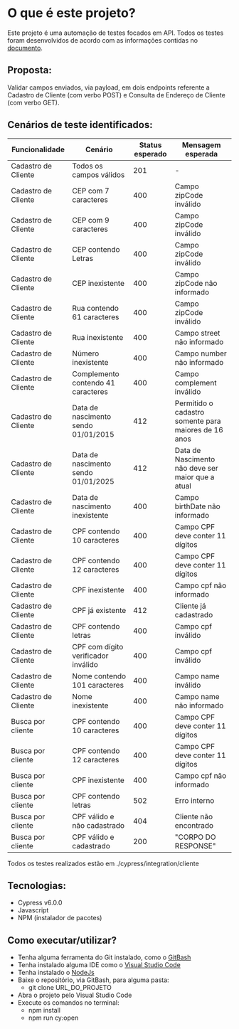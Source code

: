 # O que é este projeto?
Este projeto é uma automação de testes focados em API. Todos os testes foram desenvolvidos de acordo com as informações contidas no [documento](./especificacao.pdf).

## Proposta:
Validar campos enviados, via payload, em dois endpoints referente a Cadastro de Cliente (com verbo POST) e Consulta de Endereço de Cliente (com verbo GET).

## Cenários de teste identificados:
Funcionalidade | Cenário | Status esperado | Mensagem esperada
-|-|-|-
Cadastro de Cliente | Todos os campos válidos | 201 | -
Cadastro de Cliente | CEP com 7 caracteres | 400 | Campo zipCode inválido
Cadastro de Cliente | CEP com 9 caracteres | 400 | Campo zipCode inválido
Cadastro de Cliente | CEP contendo Letras | 400 | Campo zipCode inválido
Cadastro de Cliente | CEP inexistente | 400 | Campo zipCode não informado 
Cadastro de Cliente | Rua contendo 61 caracteres | 400 | Campo zipCode inválido
Cadastro de Cliente | Rua inexistente | 400 | Campo street não informado
Cadastro de Cliente | Número inexistente | 400 | Campo number não informado
Cadastro de Cliente | Complemento contendo 41 caracteres | 400 | Campo complement inválido
Cadastro de Cliente | Data de nascimento sendo 01/01/2015 | 412 | Permitido o cadastro somente para maiores de 16 anos
Cadastro de Cliente | Data de nascimento sendo 01/01/2025 | 412 | Data de Nascimento não deve ser maior que a atual
Cadastro de Cliente | Data de nascimento inexistente | 400 | Campo birthDate não informado
Cadastro de Cliente | CPF contendo 10 caracteres | 400 | Campo CPF deve conter 11 dígitos
Cadastro de Cliente | CPF contendo 12 caracteres | 400 | Campo CPF deve conter 11 dígitos
Cadastro de Cliente | CPF inexistente | 400 | Campo cpf não informado
Cadastro de Cliente | CPF já existente | 412 | Cliente já cadastrado
Cadastro de Cliente | CPF contendo letras | 400 | Campo cpf inválido
Cadastro de Cliente | CPF com dígito verificador inválido | 400 | Campo cpf inválido
Cadastro de Cliente | Nome contendo 101 caracteres | 400 | Campo name inválido
Cadastro de Cliente | Nome inexistente | 400 | Campo name não informado
Busca por cliente | CPF contendo 10 caracteres | 400 | Campo CPF deve conter 11 dígitos
Busca por cliente | CPF contendo 12 caracteres | 400 | Campo CPF deve conter 11 dígitos
Busca por cliente | CPF inexistente | 400 | Campo cpf não informado
Busca por cliente | CPF contendo letras | 502 | Erro interno
Busca por cliente | CPF válido e  não cadastrado | 404 | Cliente não encontrado
Busca por cliente | CPF válido e cadastrado | 200 | "CORPO DO RESPONSE"

Todos os testes realizados estão em ./cypress/integration/cliente

## Tecnologias:
* Cypress v6.0.0
* Javascript
* NPM (instalador de pacotes)

## Como executar/utilizar?
* Tenha alguma ferramenta do Git instalado, como o [GitBash](https://git-scm.com/downloads)
* Tenha instalado alguma IDE como o [Visual Studio Code](https://code.visualstudio.com/download)
* Tenha instalado o [NodeJs](https://nodejs.org/en/download/)
* Baixe o repositório, via GitBash, para alguma pasta:
    * git clone URL_DO_PROJETO
* Abra o projeto pelo Visual Studio Code
* Execute os comandos no terminal:
    * npm install
    * npm run cy:open
